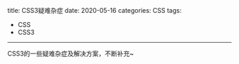title: CSS3疑难杂症
date: 2020-05-16
categories: CSS
tags:
- CSS
- CSS3

---

CSS3的一些疑难杂症及解决方案，不断补充~

<!-- more -->
